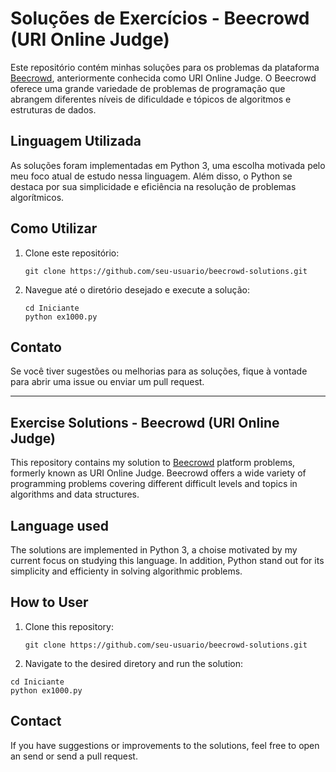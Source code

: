# Soluções de Exercícios - Beecrowd (URI Online Judge)

Este repositório contém minhas soluções para os problemas da plataforma [Beecrowd](https://www.beecrowd.com.br/), anteriormente conhecida como URI Online Judge. O Beecrowd oferece uma grande variedade de problemas de programação que abrangem diferentes níveis de dificuldade e tópicos de algoritmos e estruturas de dados.


## Linguagem Utilizada

As soluções foram implementadas em Python 3, uma escolha motivada pelo meu foco atual de estudo nessa linguagem. Além disso, o Python se destaca por sua simplicidade e eficiência na resolução de problemas algorítmicos.

## Como Utilizar
1. Clone este repositório:

   ```
   git clone https://github.com/seu-usuario/beecrowd-solutions.git
   ```
2. Navegue até o diretório desejado e execute a solução:

   ```
   cd Iniciante
   python ex1000.py
   ```

## Contato
Se você tiver sugestões ou melhorias para as soluções, fique à vontade para abrir uma issue ou enviar um pull request.

---

## Exercise Solutions - Beecrowd (URI Online Judge)

This repository contains my solution to [Beecrowd](https://www.beecrowd.com.br/) platform problems, formerly known as URI Online Judge. Beecrowd offers a wide variety of programming problems covering different difficult levels and topics in algorithms and data structures.    

## Language used

The solutions are implemented in Python 3, a choise motivated by my current focus on studying this language. In addition, Python stand out for its simplicity and efficienty in solving algorithmic problems.

## How to User

1. Clone this repository: 

   ```
   git clone https://github.com/seu-usuario/beecrowd-solutions.git
   ```
   
2.  Navigate to the desired diretory and run the solution:

   ```
   cd Iniciante
   python ex1000.py
   ```
   
## Contact

If you have suggestions or improvements to the solutions, feel free to open an send or send a pull request. 
